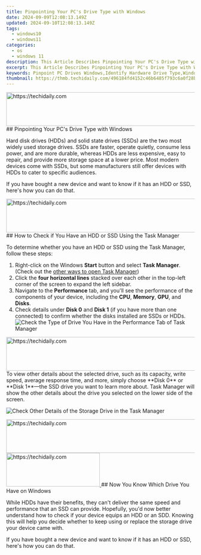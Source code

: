 ```yaml
---
title: Pinpointing Your PC's Drive Type with Windows
date: 2024-09-09T12:08:13.149Z
updated: 2024-09-10T12:08:13.149Z
tags:
  - windows10
  - windows11
categories:
  - os
  - windows 11
description: This Article Describes Pinpointing Your PC's Drive Type with Windows
excerpt: This Article Describes Pinpointing Your PC's Drive Type with Windows
keywords: Pinpoint PC Drives Windows,Identify Hardware Drive Type,Windows Drive System Query,Detect PC Storage Format,Find Windows DiskType,Uncover Windows Drive Identity,Establish Drive Type in WinOS
thumbnail: https://thmb.techidaily.com/496184fd4152c46b6485f793c6a0f28b5d68db1c23dbf863c4ec7017ec6de406.jpg
---
```


<!-- affiliate ads begin -->
<a href="https://appsumo.8odi.net/c/5597632/2123731/7443" target="_top" id="2123731">
  <img src="//a.impactradius-go.com/display-ad/7443-2123731" border="0" alt="https://techidaily.com" width="728" height="90"/>
</a>
<img height="0" width="0" src="https://appsumo.8odi.net/i/5597632/2123731/7443" style="position:absolute;visibility:hidden;" border="0" />
<!-- affiliate ads end -->
## Pinpointing Your PC's Drive Type with Windows

 Hard disk drives (HDDs) and solid state drives (SSDs) are the two most widely used storage drives. SSDs are faster, operate quietly, consume less power, and are more durable, whereas HDDs are less expensive, easy to repair, and provide more storage space at a lower price. Most modern devices come with SSDs, but some manufacturers still offer devices with HDDs to cater to specific audiences.

 If you have bought a new device and want to know if it has an HDD or SSD, here's how you can do that.

<!-- affiliate ads begin -->
<a href="https://ephamedtechinc.pxf.io/c/5597632/2136622/26400" target="_top" id="2136622">
  <img src="//a.impactradius-go.com/display-ad/26400-2136622" border="0" alt="https://techidaily.com" width="728" height="90"/>
</a>
<img height="0" width="0" src="https://ephamedtechinc.pxf.io/i/5597632/2136622/26400" style="position:absolute;visibility:hidden;" border="0" />
<!-- affiliate ads end -->
## How to Check if You Have an HDD or SSD Using the Task Manager

 To determine whether you have an HDD or SSD using the Task Manager, follow these steps:

1. Right-click on the Windows **Start** button and select **Task Manager**. (Check out the [other ways to open Task Manager](https://www.makeuseof.com/how-to-access-task-manager-on-windows-11/))
2. Click the **four horizontal lines** stacked over each other in the top-left corner of the screen to expand the left sidebar.
3. Navigate to the **Performance** tab, and you'll see the performance of the components of your device, including the **CPU**, **Memory**, **GPU**, and **Disks**.
4. Check details under **Disk 0** and **Disk 1** (if you have more than one connected) to confirm whether the disks installed are SSDs or HDDs.  
![Check the Type of Drive You Have in the Performance Tab of Task Manager](https://static1.makeuseofimages.com/wordpress/wp-content/uploads/2023/07/check-the-type-of-drive-you-have-in-the-performance-tab-of-task-manager.jpg)

<!-- affiliate ads begin -->
<a href="https://ephamedtechinc.pxf.io/c/5597632/2137223/26400" target="_top" id="2137223">
  <img src="//a.impactradius-go.com/display-ad/26400-2137223" border="0" alt="https://techidaily.com" width="728" height="90"/>
</a>
<img height="0" width="0" src="https://ephamedtechinc.pxf.io/i/5597632/2137223/26400" style="position:absolute;visibility:hidden;" border="0" />
<!-- affiliate ads end -->
 To view other details about the selected drive, such as its capacity, write speed, average response time, and more, simply choose **Disk 0** or **Disk 1**—the SSD drive you want to learn more about. Task Manager will show the other details about the drive you selected on the lower side of the screen.

![Check Other Details of the Storage Drive in the Task Manager](https://static1.makeuseofimages.com/wordpress/wp-content/uploads/2023/07/check-other-details-of-the-storage-drive-in-the-task-manager.jpg)

<!-- affiliate ads begin -->
<a href="https://appsumo.8odi.net/c/5597632/2118313/7443" target="_top" id="2118313">
  <img src="//a.impactradius-go.com/display-ad/7443-2118313" border="0" alt="https://techidaily.com" width="600" height="90"/>
</a>
<img height="0" width="0" src="https://appsumo.8odi.net/i/5597632/2118313/7443" style="position:absolute;visibility:hidden;" border="0" />
<!-- affiliate ads end -->
<!-- affiliate ads begin -->
<a href="https://bluettius.sjv.io/c/5597632/2139107/17108" target="_top" id="2139107">
  <img src="//a.impactradius-go.com/display-ad/17108-2139107" border="0" alt="https://techidaily.com" width="250" height="90"/>
</a>
<img height="0" width="0" src="https://bluettius.sjv.io/i/5597632/2139107/17108" style="position:absolute;visibility:hidden;" border="0" />
<!-- affiliate ads end -->
## Now You Know Which Drive You Have on Windows

 While HDDs have their benefits, they can't deliver the same speed and performance that an SSD can provide. Hopefully, you'd now better understand how to check if your device equips an HDD or an SDD. Knowing this will help you decide whether to keep using or replace the storage drive your device came with.

 If you have bought a new device and want to know if it has an HDD or SSD, here's how you can do that.



<ins class="adsbygoogle"
      style="display:block"
      data-ad-client="ca-pub-7571918770474297"
      data-ad-slot="8358498916"
      data-ad-format="auto"
      data-full-width-responsive="true"></ins>